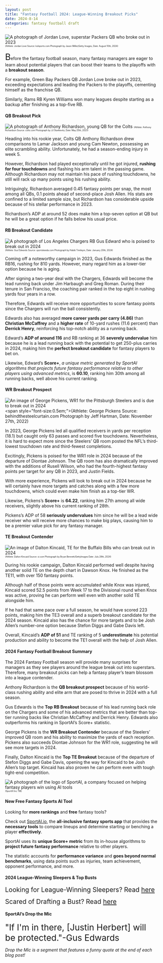 ```yaml
---
layout: post
title: "Fantasy Football 2024: League-Winning Breakout Picks"
date: 2024-8-14
categories: fantasy football draft
---
```

![A photograph of Jordan Love, superstar Packers QB who broke out in 2023](https://kslsports.com/wp-content/uploads/2023/11/Jordan-Love-Green-Bay-Packers-NBA.jpg)
<span style="font-size:0.5em;">(Athlete: Jordan Love Source: kslsports.com Photograph by Jason Miller/Getty Images, Date: August 10th, 2024)</span>

<span style="font-size:2em;">B</span>efore the fantasy football season, many fantasy managers are eager to learn about potential players that can boost their teams to the playoffs with a **breakout season**.

For example, Green Bay Packers QB Jordan Love broke out in 2023, exceeding expectations and leading the Packers to the playoffs, cementing himself as the franchise QB. 

Similarly, Rams RB Kyren Williams won many leagues despite starting as a backup after finishing as a top-five RB. 

#### QB Breakout Pick 

![A photograph of Anthony Richardson, young QB for the Colts](https://static.clubs.nfl.com/image/private/t_new_photo_album/colts/pvq6y1unlrjos7837ijt.jpg)
<span style="font-size:0.5em;">(Athlete: Anthony Richardson Source: colts.com Photograph by JJ Stankevitz, Date: May 25th, 2023)</span>

Heading into his rookie year, Colts QB Anthony Richardson drew comparisons to Lamar Jackson and young Cam Newton, possessing an elite scrambling ability. Unfortunately, he had a season-ending injury in week 5. 

However, Richardson had played exceptionally until he got injured, **rushing for four touchdowns** and flashing his arm talent in the passing game. Although Richardson may not maintain his pace of rushing touchdowns, he still will rack up many points using his rushing ability. 
	
Intriguingly, Richardson averaged 0.45 fantasy points per snap, the most among all QBs, 0.1 points ahead of second-place Josh Allen. His stats are confined to a limited sample size, but Richardson has considerable upside because of his stellar performance in 2023. 

Richardson’s ADP at around 52 does make him a top-seven option at QB but he will be a great option if he falls below his usual price. 	

#### RB Breakout Candidate  

![A photograph of Los Angeles Chargers RB Gus Edward who is poised to break out in 2024](https://staticg.sportskeeda.com/editor/2024/01/ccdf4-17057809096105-1920.jpg)
<span style="font-size:0.5em;">(Athlete: Gus Edwards Source: sportskeeda.com Photograph by Habib Timileyin, Date: January 20th, 2024)</span>

Coming off a noteworthy campaign in 2023, Gus Edwards finished as the RB16, rushing for 810 yards. However, many regard him as a lower-tier option because he is aging. 

After signing a two-year deal with the Chargers, Edwards will become the lead running back under Jim Harbaugh and Greg Roman. During their tenure in San Franciso, the coaching pair ranked in the top eight in rushing yards four years in a row. 

Therefore, Edwards will receive more opportunities to score fantasy points since the Chargers will run the ball consistently. 

Edwards also has averaged **more career yards per carry (4.86)** than **Christian McCaffrey** and a **higher rate** of 10-yard rushes (11.6 percent) than **Derrick Henry**, reinforcing his top-notch ability as a running back. 

Edward’s **ADP of around 116** and RB ranking at 36 **severely undervalue** him because he is a lead running back with the potential to get 250-plus carries in 2024, making him the **perfect breakout candidate** for fantasy players to bet on. 

Likewise, Edward’s **Score+**, *a unique metric generated by SportAI algorithms that projects future fantasy performance relative to other players using advanced metrics*,  is **60.10**, ranking him 30th among all running backs, well above his current ranking. 


#### WR Breakout Prospect 

![An image of George Pickens, WR1 for the Pittsburgh Steelers and is due to break out in 2024](https://cdn.vox-cdn.com/thumbor/LpepUaVTIkZCk4aQcMQ1z4DyWw0=/0x0:2348x3000/1200x800/filters:focal(1105x654:1479x1028)/cdn.vox-cdn.com/uploads/chorus_image/image/71678392/1419504032.0.jpg)
<span style="font-size:0.5em;">(Athlete: George Pickens Source: behindthesteelcurtain.com Photograph by Jeff Hartman,  Date: November 27th, 2022)</span>

In 2023, George Pickens led all qualified receivers in yards per reception (18.1) but caught only 63 passes and scored five touchdowns. Nevertheless, it is hard to expect more since the Steelers’ QB room posted the NFL’s third-lowest touchdown rate and third-fewest completions. 

Excitingly, Pickens is poised for the WR1 role in 2024 because of the departure of Diontae Johnson. The QB room has also dramatically improved with the additions of Rusell Wilson, who had the fourth-highest fantasy points per target for any QB in 2023, and Justin Fields. 

With more experience, Pickens will look to break out in 2024 because he will certainly have more targets and catches along with a few more touchdowns, which could even make him finish as a top-tier WR. 

Likewise, Pickens’s **Score+** is **64.22**, ranking him 27th among all wide receivers, slightly above his current ranking of 28th. 

Pickens’s ADP of 58 **seriously undervalues** him since he will be a lead wide receiver who will receive more chances to make big plays, causing him to be a premier value pick for any fantasy manager. 

#### TE Breakout Contender 

![An image of Dalton Kincaid, TE for the Buffalo Bills who can break out in 2024](https://images2.minutemediacdn.com/image/upload/c_crop,w_7636,h_4295,x_0,y_306/c_fill,w_2160,ar_16:9,f_auto,q_auto,g_auto/images%2FGettyImages%2Fmmsport%2F16%2F01j3wx0frdaxzb02vzsn.jpg)
<span style="font-size:0.5em;">(Athlete: Dalton Kincaid Source: si.com Photograph by Bryan Bennett/GettyImages Date: Julu 28th, 2024)</span>

During his rookie campaign, Dalton Kincaid performed well despite having another solid TE on the depth chart in Dawson Knox. He finished as the TE11, with over 150 fantasy points. 

Although half of those points were accumulated while Knox was injured, Kincaid scored 52.5 points from Week 17 to the Divisional round when Knox was active, proving he can perform well even with another solid TE alongside him. 

If he had that same pace over a full season, he would have scored 223 points, making him the TE3 overall and a superb breakout candidate for the 2024 season. Kincaid also has the chance for more targets and to be Josh Allen’s number-one option because Stefon Diggs and Gabe Davis left. 

Overall, Kincaid’s **ADP of 51** and TE ranking of 5 **underestimate** his potential production and ability to become the TE1 overall with the help of Josh Allen. 


#### 2024 Fantasy Football Breakout Summary 

The 2024 Fantasy Football season will provide many surprises for managers as they see players around the league break out into superstars. Therefore, many breakout picks can help a fantasy player’s team blossom into a league contender. 

Anthony Richardson is the **QB breakout prospect** because of his world-class rushing ability and elite arm that are posed to thrive in 2024 with a full season. 

Gus Edwards is the **Top RB Breakout** because of his lead running back role on the Chargers and some of his advanced metrics that are better than top-tier running backs like Christian McCaffrey and Derrick Henry. Edwards also outperforms his ranking in SportAI’s Score+ statistic. 

George Pickens is the **WR Breakout Contender** because of the Steelers’ improved QB room and his ability to maximize the yards of each reception. Pickens also succeeds Diontae Johnson for the WR1 role, suggesting he will see more targets in 2024. 

Finally, Dalton Kincaid is the **Top TE Breakout** because of the departure of Stefon Diggs and Gabe Davis, opening the way for Kincaid to be Josh Allen’s top target. Kincaid has also proven he can perform even with tough tight-end competition. 

![A photograph of the logo of SportAI, a company focused on helping fantasy players win using AI tools](https://miro.medium.com/v2/resize:fit:908/format:webp/0*XJQxNj4js71Q1nRN) 
<span style="font-size:0.5em;">(SportAI Inc *TM*)</span>

#### New Free Fantasy Sports AI Tool

Looking for **more rankings** and **free** fantasy tools? 

Check out [SportAI.io](https://sportai.io/), the **all-inclusive fantasy sports app** that provides the **necessary tools** to compare lineups and determine starting or benching a player **effectively**. 

SportAI uses its **unique Score+ metric** from its in-house algorithms to **project future fantasy performance** relative to other players. 

The statistic accounts for **performance variance** and **goes beyond normal benchmarks**, using data points such as injuries, team achievement, opponent performance, and more.

#### 2024 League-Winning Sleepers & Top Busts

<span style="font-size:1.5em;">Looking for League-Winning Sleepers? Read [here](https://sportai.io/fantasy/football/draft/2024/08/02/NFL-Fantasy-Football-League-Winning-Breakouts-Sleepers.html)</span>

<span style="font-size:1.5em;">Scared of Drafting a Bust? Read [here](https://sportai.io/fantasy/football/draft/2024/08/09/NFL-Fantasy-Football-Top-Busts-Overpays-Underperformers-Overvalued-Players.html)</span>

#### SportAI’s Drop the Mic 
<span style="font-size:2em;"> "If I'm in there, [Justin Herbert] will be protected."-Gus Edwards </span>

*Drop the Mic is a segment that features a funny quote at the end of each blog post!*
